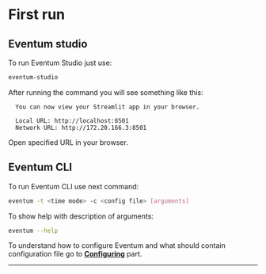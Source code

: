 # First run

## Eventum studio

To run Eventum Studio just use:

```bash
eventum-studio
```

After running the command you will see something like this: 
```
  You can now view your Streamlit app in your browser.

  Local URL: http://localhost:8501
  Network URL: http://172.20.166.3:8501
```

Open specified URL in your browser.

## Eventum CLI

To run Eventum CLI use next command:

```bash
eventum -t <time mode> -c <config file> [arguments]
```

To show help with description of arguments:
```bash
eventum --help
```

To understand how to configure Eventum and what should contain configuration file go to **[Configuring](../../configuring/config_file/)** part.

---
